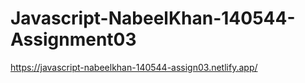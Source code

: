 # Javascript-NabeelKhan-140544-Assignment03

https://javascript-nabeelkhan-140544-assign03.netlify.app/
